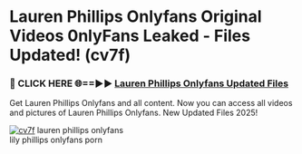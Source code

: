 # Lauren Phillips Onlyfans Original Videos 0nlyFans Leaked - Files Updated! (cv7f)

<h3>🔴 CLICK HERE 🌐==►► <a href="https://tinyurl.com/brd5kh86" rel="nofollow">Lauren Phillips Onlyfans Updated Files</a></h3>

Get Lauren Phillips Onlyfans and all content. Now you can access all videos and pictures of Lauren Phillips Onlyfans. New Updated Files 2025!

[![cv7f](https://i.imgur.com/K7sEzmb.gif)](https://tinyurl.com/brd5kh86)
lauren phillips onlyfans<br>
lily phillips onlyfans porn